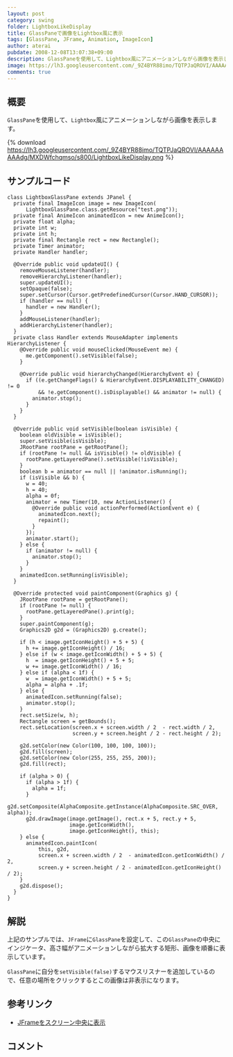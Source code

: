 ```yaml
---
layout: post
category: swing
folder: LightboxLikeDisplay
title: GlassPaneで画像をLightbox風に表示
tags: [GlassPane, JFrame, Animation, ImageIcon]
author: aterai
pubdate: 2008-12-08T13:07:38+09:00
description: GlassPaneを使用して、Lightbox風にアニメーションしながら画像を表示します。
image: https://lh3.googleusercontent.com/_9Z4BYR88imo/TQTPJaQROVI/AAAAAAAAAdg/MXDWfchqmso/s800/LightboxLikeDisplay.png
comments: true
---
```

## 概要
`GlassPane`を使用して、`Lightbox`風にアニメーションしながら画像を表示します。

{% download https://lh3.googleusercontent.com/_9Z4BYR88imo/TQTPJaQROVI/AAAAAAAAAdg/MXDWfchqmso/s800/LightboxLikeDisplay.png %}

## サンプルコード
<pre class="prettyprint"><code>class LightboxGlassPane extends JPanel {
  private final ImageIcon image = new ImageIcon(
      LightboxGlassPane.class.getResource("test.png"));
  private final AnimeIcon animatedIcon = new AnimeIcon();
  private float alpha;
  private int w;
  private int h;
  private final Rectangle rect = new Rectangle();
  private Timer animator;
  private Handler handler;

  @Override public void updateUI() {
    removeMouseListener(handler);
    removeHierarchyListener(handler);
    super.updateUI();
    setOpaque(false);
    super.setCursor(Cursor.getPredefinedCursor(Cursor.HAND_CURSOR));
    if (handler == null) {
      handler = new Handler();
    }
    addMouseListener(handler);
    addHierarchyListener(handler);
  }
  private class Handler extends MouseAdapter implements HierarchyListener {
    @Override public void mouseClicked(MouseEvent me) {
      me.getComponent().setVisible(false);
    }

    @Override public void hierarchyChanged(HierarchyEvent e) {
      if ((e.getChangeFlags() &amp; HierarchyEvent.DISPLAYABILITY_CHANGED) != 0
          &amp;&amp; !e.getComponent().isDisplayable() &amp;&amp; animator != null) {
        animator.stop();
      }
    }
  }

  @Override public void setVisible(boolean isVisible) {
    boolean oldVisible = isVisible();
    super.setVisible(isVisible);
    JRootPane rootPane = getRootPane();
    if (rootPane != null &amp;&amp; isVisible() != oldVisible) {
      rootPane.getLayeredPane().setVisible(!isVisible);
    }
    boolean b = animator == null || !animator.isRunning();
    if (isVisible &amp;&amp; b) {
      w = 40;
      h = 40;
      alpha = 0f;
      animator = new Timer(10, new ActionListener() {
        @Override public void actionPerformed(ActionEvent e) {
          animatedIcon.next();
          repaint();
        }
      });
      animator.start();
    } else {
      if (animator != null) {
        animator.stop();
      }
    }
    animatedIcon.setRunning(isVisible);
  }

  @Override protected void paintComponent(Graphics g) {
    JRootPane rootPane = getRootPane();
    if (rootPane != null) {
      rootPane.getLayeredPane().print(g);
    }
    super.paintComponent(g);
    Graphics2D g2d = (Graphics2D) g.create();

    if (h &lt; image.getIconHeight() + 5 + 5) {
      h += image.getIconHeight() / 16;
    } else if (w &lt; image.getIconWidth() + 5 + 5) {
      h  = image.getIconHeight() + 5 + 5;
      w += image.getIconWidth() / 16;
    } else if (alpha &lt; 1f) {
      w  = image.getIconWidth() + 5 + 5;
      alpha = alpha + .1f;
    } else {
      animatedIcon.setRunning(false);
      animator.stop();
    }
    rect.setSize(w, h);
    Rectangle screen = getBounds();
    rect.setLocation(screen.x + screen.width / 2  - rect.width / 2,
                     screen.y + screen.height / 2 - rect.height / 2);

    g2d.setColor(new Color(100, 100, 100, 100));
    g2d.fill(screen);
    g2d.setColor(new Color(255, 255, 255, 200));
    g2d.fill(rect);

    if (alpha &gt; 0) {
      if (alpha &gt; 1f) {
        alpha = 1f;
      }
      g2d.setComposite(AlphaComposite.getInstance(AlphaComposite.SRC_OVER, alpha));
      g2d.drawImage(image.getImage(), rect.x + 5, rect.y + 5,
                    image.getIconWidth(),
                    image.getIconHeight(), this);
    } else {
      animatedIcon.paintIcon(
          this, g2d,
          screen.x + screen.width / 2  - animatedIcon.getIconWidth() / 2,
          screen.y + screen.height / 2 - animatedIcon.getIconHeight() / 2);
    }
    g2d.dispose();
  }
}
</code></pre>

## 解説
上記のサンプルでは、`JFrame`に`GlassPane`を設定して、この`GlassPane`の中央にインジケータ、高さ幅がアニメーションしながら拡大する矩形、画像を順番に表示しています。

`GlassPane`に自分を`setVisible(false)`するマウスリスナーを追加しているので、任意の場所をクリックするとこの画像は非表示になります。

## 参考リンク
- [JFrameをスクリーン中央に表示](https://ateraimemo.com/Swing/CenterFrame.html)

<!-- dummy comment line for breaking list -->

## コメント

